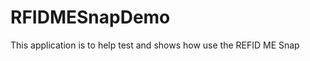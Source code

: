 RFIDMESnapDemo
==============

This application is to help test and shows how use the REFID ME Snap 
